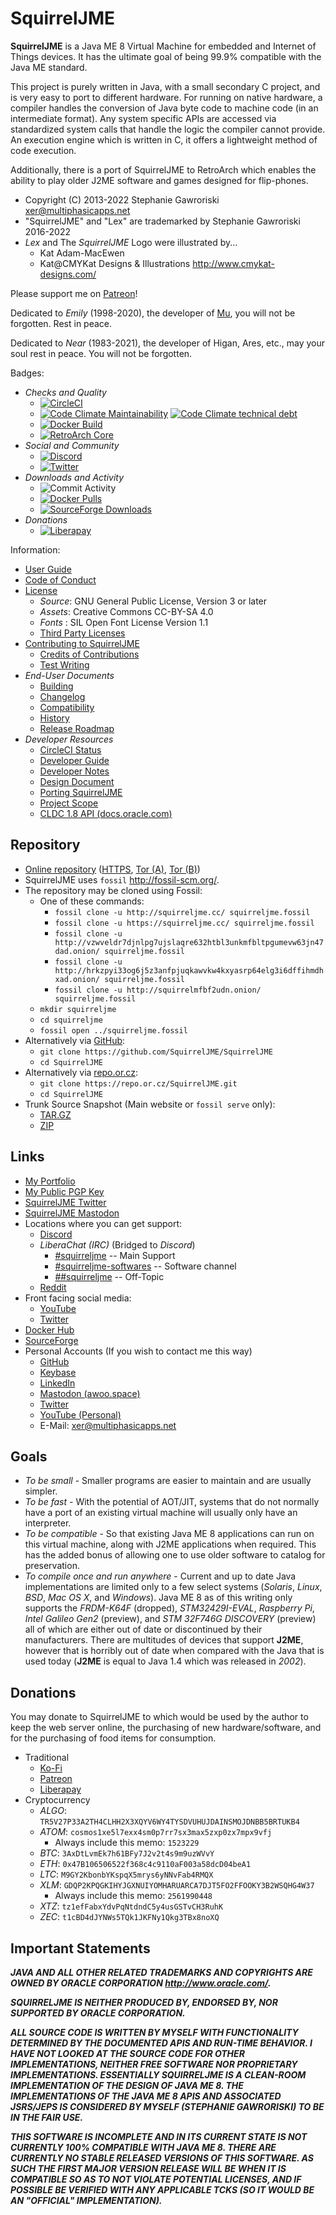 # SquirrelJME

**SquirrelJME** is a Java ME 8 Virtual Machine for embedded and Internet of
Things devices. It has the ultimate goal of being 99.9% compatible with the
Java ME standard.

This project is purely written in Java, with a small secondary C project, and 
is very easy to port to different hardware. For running on native hardware, a
compiler handles the conversion of Java byte code to machine code (in an
intermediate format). Any system specific APIs are accessed via standardized
system calls that handle the logic the compiler cannot provide. An execution
engine which is written in C, it offers a lightweight method of code
execution.

Additionally, there is a port of SquirrelJME to RetroArch which enables the
ability to play older J2ME software and games designed for flip-phones.

 * Copyright (C) 2013-2022 Stephanie Gawroriski <xer@multiphasicapps.net>
 * "SquirrelJME" and "Lex" are trademarked by Stephanie Gawroriski 2016-2022
 * _Lex_ and The _SquirrelJME_ Logo were illustrated by...
   * Kat Adam-MacEwen
   * Kat@CMYKat Designs & Illustrations <http://www.cmykat-designs.com/>

Please support me on [Patreon](https://www.patreon.com/SquirrelJME)!

Dedicated to _Emily_ (1998-2020), the developer of
[Mu](https://github.com/meepingsnesroms/Mu), you will not be forgotten.
Rest in peace.

Dedicated to _Near_ (1983-2021), the developer of Higan, Ares, etc., may
your soul rest in peace. You will not be forgotten.

Badges:

 * _Checks and Quality_
   * [![CircleCI](
     https://img.shields.io/circleci/build/github/SquirrelJME/SquirrelJME/trunk.svg?label=CircleCI%20Build)](
     https://circleci.com/gh/SquirrelJME/SquirrelJME/tree/trunk)
   * [![Code Climate Maintainability](
     https://img.shields.io/codeclimate/maintainability-percentage/SquirrelJME/SquirrelJME)](
     https://codeclimate.com/github/SquirrelJME/SquirrelJME)
     [![Code Climate technical debt](
     https://img.shields.io/codeclimate/tech-debt/SquirrelJME/SquirrelJME)](
     https://codeclimate.com/github/SquirrelJME/SquirrelJME)
   * [![Docker Build](
     https://img.shields.io/docker/cloud/build/xerthesquirrel/squirreljme.svg?label=Docker%20Container)](
     https://hub.docker.com/r/xerthesquirrel/squirreljme/builds)
   * [![RetroArch Core](
     https://git.libretro.com/libretro/SquirrelJME/badges/trunk/pipeline.svg?key_text=RetroArch%20Core&key_width=115)](
     https://git.libretro.org/libretro/SquirrelJME)
 * _Social and Community_
   * [![Discord](https://img.shields.io/discord/278929900893634560.svg?label=Discord%20Server)](
     https://discord.gg/9PkMMKt)
   * [![Twitter](
     https://img.shields.io/twitter/follow/SquirrelJME.svg?label=Follow%20on%20Twitter)](
     https://twitter.com/SquirrelJME)
 * _Downloads and Activity_
   * ![Commit Activity](
     https://img.shields.io/github/commit-activity/w/SquirrelJME/SquirrelJME.svg?label=Code%20Commits)
   * [![Docker Pulls](
     https://img.shields.io/docker/pulls/xerthesquirrel/squirreljme?label=Docker%20Pulls)](
     https://hub.docker.com/r/xerthesquirrel/squirreljme)
   * [![SourceForge Downloads](
     https://img.shields.io/sourceforge/dm/squirreljme.svg?label=SourceForge%20Downloads)](
     https://sourceforge.net/projects/squirreljme/files/)
 * _Donations_
   * [![Liberapay](
     https://img.shields.io/liberapay/receives/xershadowtail.svg?logo=liberapay&label=LiberaPay)](
     https://liberapay.com/xershadowtail)

Information:

 * [User Guide](assets/user-guide/readme.mkd)
 * [Code of Conduct](code-of-conduct.mkd)
 * [License](license.mkd)
   * _Source_: GNU General Public License, Version 3 or later
   * _Assets_: Creative Commons CC-BY-SA 4.0
   * _Fonts_ : SIL Open Font License Version 1.1
   * [Third Party Licenses](third-party.mkd)
 * [Contributing to SquirrelJME](contributing.mkd)
   * [Credits of Contributions](credits.mkd)
   * [Test Writing](test-writing.mkd)
 * _End-User Documents_
   * [Building](building.mkd)
   * [Changelog](changelog.mkd)
   * [Compatibility](compatibility.mkd)
   * [History](history.mkd)
   * [Release Roadmap](route.mkd)
 * _Developer Resources_
   * [CircleCI Status](
     https://circleci.com/gh/SquirrelJME/SquirrelJME/tree/trunk)
   * [Developer Guide](developer-guide.mkd)
   * [Developer Notes](assets/developer-notes/index.mkd)
   * [Design Document](design.mkd)
   * [Porting SquirrelJME](porting.mkd)
   * [Project Scope](scope.mkd)
   * [CLDC 1.8 API (docs.oracle.com)](
     https://docs.oracle.com/javame/8.0/api/cldc/api/overview-summary.html)

## Repository

 * [Online repository](http://squirreljme.cc/)
   ([HTTPS](https://squirreljme.cc/),
   [Tor (A)](http://vzwveldr7djnlpg7ujslaqre632htbl3unkmfbltpgumevw63jn47dad.onion/),
   [Tor (B)](http://hrkzpyi33og6j5z3anfpjuqkawvkw4kxyasrp64elg3i6dffihmdhxad.onion/))
 * SquirrelJME uses `fossil` <http://fossil-scm.org/>.
 * The repository may be cloned using Fossil:
   * One of these commands:
     * `fossil clone -u http://squirreljme.cc/ squirreljme.fossil`
     * `fossil clone -u https://squirreljme.cc/ squirreljme.fossil`
     * `fossil clone -u http://vzwveldr7djnlpg7ujslaqre632htbl3unkmfbltpgumevw63jn47dad.onion/ squirreljme.fossil`
     * `fossil clone -u http://hrkzpyi33og6j5z3anfpjuqkawvkw4kxyasrp64elg3i6dffihmdhxad.onion/ squirreljme.fossil`
     * `fossil clone -u http://squirrelmfbf2udn.onion/ squirreljme.fossil`
   * `mkdir squirreljme`
   * `cd squirreljme`
   * `fossil open ../squirreljme.fossil`
 * Alternatively via [GitHub](https://github.com/SquirrelJME/SquirrelJME):
   * `git clone https://github.com/SquirrelJME/SquirrelJME`
   * `cd SquirrelJME`
 * Alternatively via [repo.or.cz](https://repo.or.cz/SquirrelJME.git):
   * `git clone https://repo.or.cz/SquirrelJME.git`
   * `cd SquirrelJME`
 * Trunk Source Snapshot (Main website or `fossil serve` only):
   * [TAR.GZ](/tarball/squirreljme-trunk.tar.gz?uuid=trunk)
   * [ZIP](/zip/squirreljme-trunk.zip?uuid=trunk)

## Links

 * [My Portfolio](https://shadowtail.dev/)
 * [My Public PGP Key](public-key.gpg.mkd)
 * [SquirrelJME Twitter](https://twitter.com/SquirrelJME)
 * [SquirrelJME Mastodon](https://mastodon.online/@SquirrelJME)
 * Locations where you can get support:
   * [Discord](https://discord.gg/9PkMMKt)
   * _LiberaChat (IRC)_ (Bridged to _Discord_)
     * [#squirreljme](ircs://irc.libera.chat:6697/squirreljme) -- Main Support
     * [#squirreljme-softwares](ircs://irc.libera.chat:6697/squirreljme-software) -- Software channel
     * [##squirreljme](ircs://irc.libera.chat:6697/#squirreljme) -- Off-Topic
   * [Reddit](https://reddit.com/r/SquirrelJME)
 * Front facing social media:
   * [YouTube](https://www.youtube.com/channel/UCbmC7qQjeXUEUyE5XfDX5RA/)
   * [Twitter](https://twitter.com/SquirrelJME)
 * [Docker Hub](https://hub.docker.com/r/xerthesquirrel/squirreljme)
 * [SourceForge](https://sourceforge.net/p/squirreljme/)
 * Personal Accounts (If you wish to contact me this way)
   * [GitHub](https://github.com/XerTheSquirrel/)
   * [Keybase](https://keybase.io/xerthesquirrel)
   * [LinkedIn](https://www.linkedin.com/in/xerthesquirrel/)
   * [Mastodon (awoo.space)](https://awoo.space/@XerTheSquirrel)
   * [Twitter](https://twitter.com/XerShadowTail)
   * [YouTube (Personal)](
     https://www.youtube.com/channel/UCJ4QrvbDhjtd7u6EpfBQ__g)
   * E-Mail: <xer@multiphasicapps.net>

## Goals

 * _To be small_ - Smaller programs are easier to maintain and are usually
   simpler.
 * _To be fast_ - With the potential of AOT/JIT, systems that do not normally
   have a port of an existing virtual machine will usually only have an
   interpreter.
 * _To be compatible_ - So that existing Java ME 8 applications can run on this
   virtual machine, along with J2ME applications when required. This has the
   added bonus of allowing one to use older software to catalog for
   preservation.
 * _To compile once and run anywhere_ - Current and up to date Java
   implementations are limited only to a few select systems (_Solaris_,
   _Linux_, _BSD_, _Mac OS X_, and _Windows_). Java ME 8 as of this writing
   only supports the *FRDM-K64F* (dropped), *STM32429I-EVAL*, *Raspberry Pi*,
   *Intel Galileo Gen2* (preview), and *STM 32F746G DISCOVERY* (preview) all
   of which are either out of date or discontinued by their manufacturers.
   There are multitudes of devices that support **J2ME**, however that is
   horribly out of date when compared with the Java that is used today
   (**J2ME** is equal to Java 1.4 which was released in _2002_).

## Donations

You may donate to SquirrelJME to which would be used by the author to keep the
web server online, the purchasing of new hardware/software, and for the
purchasing of food items for consumption.

 * Traditional
   * [Ko-Fi](http://ko-fi.com/xerthesquirrel)
   * [Patreon](https://www.patreon.com/SquirrelJME)
   * [Liberapay](https://liberapay.com/xershadowtail)
 * Cryptocurrency
   * _ALGO_: `TR5V27P33A2TH4CLHH2X3XQYV6WY4TYSDVUHUJDAINSMOJDNBB5BRTUKB4`
   * _ATOM_: `cosmos1xe5l7exx4sm0p7rr7sx3max5zxp0zx7mpx9vfj`
     * Always include this memo: `1523229`
   * _BTC_: `3AxDtLvmEk7h61BFy7J2v2t4s9m9uzWVvY`
   * _ETH_: `0x47B106506522f368c4c9110aF003a58dcD04beA1`
   * _LTC_: `M9GY2KbonbYKspqX5mrys6yNNvFab4RMQX`
   * _XLM_: `GDQP2KPQGKIHYJGXNUIYOMHARUARCA7DJT5FO2FFOOKY3B2WSQHG4W37`
     * Always include this memo: `2561990448`
   * _XTZ_: `tz1efFabxYdvPqNtdndC5y4usGSTvCH3RuhK`
   * _ZEC_: `t1cBD4dJYNWs5TQk1JKFNy1Qkg3TBx8noXQ`

## Important Statements

***JAVA AND ALL OTHER RELATED TRADEMARKS AND COPYRIGHTS ARE OWNED BY ORACLE
CORPORATION <http://www.oracle.com/>.***

***SQUIRRELJME IS NEITHER PRODUCED BY, ENDORSED BY, NOR SUPPORTED BY
_ORACLE CORPORATION_.***

***ALL SOURCE CODE IS WRITTEN BY MYSELF WITH FUNCTIONALITY DETERMINED BY THE
DOCUMENTED APIS AND RUN-TIME BEHAVIOR. I HAVE NOT LOOKED AT THE SOURCE CODE FOR
OTHER IMPLEMENTATIONS, NEITHER FREE SOFTWARE NOR PROPRIETARY IMPLEMENTATIONS.
ESSENTIALLY SQUIRRELJME IS A CLEAN-ROOM IMPLEMENTATION OF THE DESIGN OF JAVA
ME 8. THE IMPLEMENTATIONS OF THE JAVA ME 8 APIS AND ASSOCIATED JSRS/JEPS IS
CONSIDERED BY MYSELF (STEPHANIE GAWRORISKI) TO BE IN THE FAIR USE.***

***THIS SOFTWARE IS INCOMPLETE AND IN ITS CURRENT STATE IS NOT CURRENTLY
100% COMPATIBLE WITH JAVA ME 8. THERE ARE CURRENTLY NO STABLE RELEASED VERSIONS
OF THIS SOFTWARE. AS SUCH THE FIRST MAJOR VERSION RELEASE WILL BE WHEN IT IS
COMPATIBLE SO AS TO NOT VIOLATE POTENTIAL LICENSES, AND IF POSSIBLE BE VERIFIED
WITH ANY APPLICABLE TCKS (SO IT WOULD BE AN "OFFICIAL" IMPLEMENTATION).***

